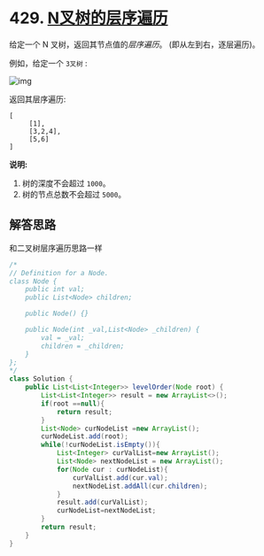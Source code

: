 # 429. [N叉树的层序遍历](https://leetcode-cn.com/problems/n-ary-tree-level-order-traversal/description/)

给定一个 N 叉树，返回其节点值的*层序遍历*。 (即从左到右，逐层遍历)。

例如，给定一个 `3叉树` :

 

![img](https://assets.leetcode-cn.com/aliyun-lc-upload/uploads/2018/10/12/narytreeexample.png)

 

返回其层序遍历:

```
[
     [1],
     [3,2,4],
     [5,6]
]
```

 

**说明:**

1. 树的深度不会超过 `1000`。
2. 树的节点总数不会超过 `5000`。

## 解答思路

和二叉树层序遍历思路一样

```java
/*
// Definition for a Node.
class Node {
    public int val;
    public List<Node> children;

    public Node() {}

    public Node(int _val,List<Node> _children) {
        val = _val;
        children = _children;
    }
};
*/
class Solution {
    public List<List<Integer>> levelOrder(Node root) {
        List<List<Integer>> result = new ArrayList<>();
        if(root ==null){
            return result;
        }
        List<Node> curNodeList =new ArrayList();
        curNodeList.add(root);
        while(!curNodeList.isEmpty()){
            List<Integer> curValList=new ArrayList();
            List<Node> nextNodeList = new ArrayList();
            for(Node cur : curNodeList){
                curValList.add(cur.val);
                nextNodeList.addAll(cur.children);
            }
            result.add(curValList);
            curNodeList=nextNodeList;
        }
        return result;
    }
}
```